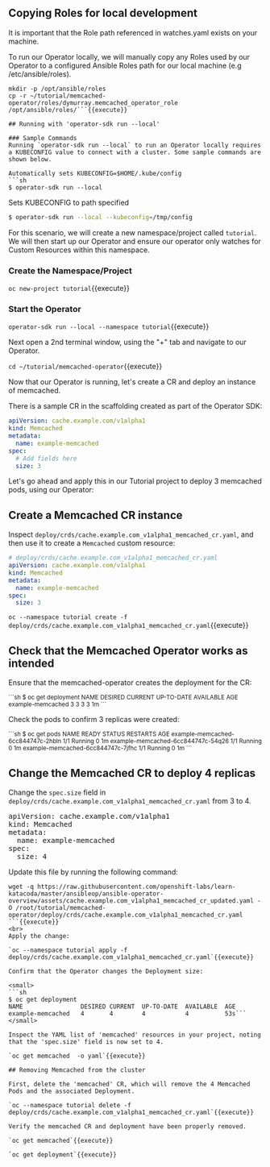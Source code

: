 ## Copying Roles for local development
It is important that the Role path referenced in watches.yaml exists on
your machine. 

To run our Operator locally, we will manually copy any Roles used by our Operator to a configured Ansible
Roles path for our local machine (e.g /etc/ansible/roles).

```
mkdir -p /opt/ansible/roles
cp -r ~/tutorial/memcached-operator/roles/dymurray.memcached_operator_role /opt/ansible/roles/```{{execute}}

## Running with 'operator-sdk run --local'

### Sample Commands
Running `operator-sdk run --local` to run an Operator locally requires a KUBECONFIG value to connect with a cluster. Some sample commands are shown below.

Automatically sets KUBECONFIG=$HOME/.kube/config
```sh
$ operator-sdk run --local 
```

Sets KUBECONFIG to path specified
```sh
$ operator-sdk run --local --kubeconfig=/tmp/config
```

For this scenario, we will create a new namespace/project called `tutorial`. We will then start up our Operator and ensure our operator only watches for Custom Resources within this namespace.


### Create the Namespace/Project
`oc new-project tutorial`{{execute}}

### Start the Operator
`operator-sdk run --local --namespace tutorial`{{execute}}

Next open a 2nd terminal window, using the "+" tab and navigate to our Operator.

`cd ~/tutorial/memcached-operator`{{execute}}


Now that our Operator is running, let's create a CR and deploy an instance
of memcached.

There is a sample CR in the scaffolding created as part of the Operator SDK:

```YAML
apiVersion: cache.example.com/v1alpha1
kind: Memcached
metadata:
  name: example-memcached
spec:
  # Add fields here
  size: 3
```

Let's go ahead and apply this in our Tutorial project to deploy 3 memcached pods,
using our Operator:

## Create a Memcached CR instance

Inspect `deploy/crds/cache.example.com_v1alpha1_memcached_cr.yaml`, and then use it to create a `Memcached` custom resource:

```yaml
# deploy/crds/cache.example.com_v1alpha1_memcached_cr.yaml
apiVersion: cache.example.com/v1alpha1
kind: Memcached
metadata:
  name: example-memcached
spec:
  size: 3
```

`oc --namespace tutorial create -f deploy/crds/cache.example.com_v1alpha1_memcached_cr.yaml`{{execute}}

## Check that the Memcached Operator works as intended 
Ensure that the memcached-operator creates the deployment for the CR:

<small>
```sh
$ oc get deployment
NAME                 DESIRED CURRENT UP-TO-DATE AVAILABLE AGE
example-memcached    3       3       3          3         1m
```
</small>

Check the pods to confirm 3 replicas were created:

<small>
```sh
$ oc get pods
NAME                                READY STATUS   RESTARTS AGE
example-memcached-6cc844747c-2hbln  1/1   Running  0        1m
example-memcached-6cc844747c-54q26  1/1   Running  0        1m
example-memcached-6cc844747c-7jfhc  1/1   Running  0        1m
```
</small>

## Change the Memcached CR to deploy 4 replicas

Change the `spec.size` field in `deploy/crds/cache.example.com_v1alpha1_memcached_cr.yaml` from 3 to 4.

<pre class="file">
apiVersion: cache.example.com/v1alpha1
kind: Memcached
metadata:
  name: example-memcached
spec:
  size: 4
</pre>

Update this file by running the following command:

```
wget -q https://raw.githubusercontent.com/openshift-labs/learn-katacoda/master/ansibleop/ansible-operator-overview/assets/cache.example.com_v1alpha1_memcached_cr_updated.yaml -O /root/tutorial/memcached-operator/deploy/crds/cache.example.com_v1alpha1_memcached_cr.yaml
```{{execute}}
<br>
Apply the change:

`oc --namespace tutorial apply -f deploy/crds/cache.example.com_v1alpha1_memcached_cr.yaml`{{execute}}

Confirm that the Operator changes the Deployment size:

<small>
```sh
$ oc get deployment
NAME                DESIRED CURRENT  UP-TO-DATE  AVAILABLE  AGE
example-memcached   4       4        4           4          53s```
</small>

Inspect the YAML list of 'memcached' resources in your project, noting that the 'spec.size' field is now set to 4.

`oc get memcached  -o yaml`{{execute}}

## Removing Memcached from the cluster 

First, delete the 'memcached' CR, which will remove the 4 Memcached Pods and the associated Deployment.

`oc --namespace tutorial delete -f deploy/crds/cache.example.com_v1alpha1_memcached_cr.yaml`{{execute}}

Verify the memcached CR and deployment have been properly removed.

`oc get memcached`{{execute}}

`oc get deployment`{{execute}}
